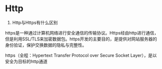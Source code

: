 # Http

1. Http与Https有什么区别

https是一种通过计算机网络进行安全通信的传输协议。Https经由http进行通信，但是利用SSL/TLS来加密数据包。https开发的主要目的，是提供对网站服务器的身份验证，保护交换数据的隐私与完整性。

https（全程：Hypertext Transfer Protocol over Secure Socket Layer），是以安全为目标的http通道